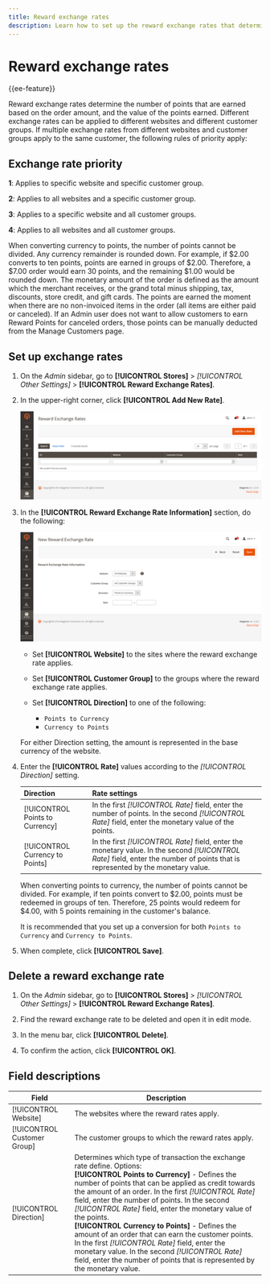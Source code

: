 ```yaml
---
title: Reward exchange rates
description: Learn how to set up the reward exchange rates that determine the number of reward points that are earned.
---
```

# Reward exchange rates

{{ee-feature}}

Reward exchange rates determine the number of points that are earned based on the order amount, and the value of the points earned. Different exchange rates can be applied to different websites and different customer groups. If multiple exchange rates from different websites and customer groups apply to the same customer, the following rules of priority apply:

## Exchange rate priority

**1**: Applies to specific website and specific customer group.

**2**: Applies to all websites and a specific customer group.

**3**: Applies to a specific website and all customer groups.

**4**: Applies to all websites and all customer groups.

When converting currency to points, the number of points cannot be divided. Any currency remainder is rounded down. For example, if $2.00 converts to ten points, points are earned in groups of $2.00. Therefore, a $7.00 order would earn 30 points, and the remaining $1.00 would be rounded down. The monetary amount of the order is defined as the amount which the merchant receives, or the grand total minus shipping, tax, discounts, store credit, and gift cards. The points are earned the moment when there are no non-invoiced items in the order (all items are either paid or canceled). If an Admin user does not want to allow customers to earn Reward Points for canceled orders, those points can be manually deducted from the Manage Customers page.

## Set up exchange rates

1. On the _Admin_ sidebar, go to **[!UICONTROL Stores]** > _[!UICONTROL Other Settings]_ > **[!UICONTROL Reward Exchange Rates]**.

1. In the upper-right corner, click **[!UICONTROL Add New Rate]**.

   ![Reward exchange rates](./assets/reward-exchange-rates.png)<!-- zoom -->

1. In the **[!UICONTROL Reward Exchange Rate Information]** section, do the following:

   ![Reward exchange rates - information](./assets/reward-exchange-rate-new.png)<!-- zoom -->

   - Set **[!UICONTROL Website]** to the sites where the reward exchange rate applies.

   - Set **[!UICONTROL Customer Group]** to the groups where the reward exchange rate applies.

   - Set **[!UICONTROL Direction]** to one of the following:

      - `Points to Currency`
      - `Currency to Points`

    For either Direction setting, the amount is represented in the base currency of the website.

1. Enter the **[!UICONTROL Rate]** values according to the _[!UICONTROL Direction]_ setting.

   |Direction|Rate settings|
   |---------|-------------|
   | [!UICONTROL Points to Currency] | In the first _[!UICONTROL Rate]_ field, enter the number of points. In the second  _[!UICONTROL Rate]_ field, enter the monetary value of the points. |
   | [!UICONTROL Currency to Points] | In the first  _[!UICONTROL Rate]_ field, enter the monetary value. In the second  _[!UICONTROL Rate]_ field, enter the number of points that is represented by the monetary value. |

   When converting points to currency, the number of points cannot be divided. For example, if ten points convert to $2.00, points must be redeemed in groups of ten. Therefore, 25 points would redeem for $4.00, with 5 points remaining in the customer's balance.

   It is recommended that you set up a conversion for both `Points to Currency` and `Currency to Points`.

1. When complete, click **[!UICONTROL Save]**.

## Delete a reward exchange rate

1. On the _Admin_ sidebar, go to **[!UICONTROL Stores]** > _[!UICONTROL Other Settings]_ > **[!UICONTROL Reward Exchange Rates]**.

1. Find the reward exchange rate to be deleted and open it in edit mode.

1. In the menu bar, click **[!UICONTROL Delete]**.

1. To confirm the action, click **[!UICONTROL OK]**.

## Field descriptions

|Field|Description|
|--- |--- |
|[!UICONTROL Website]|The websites where the reward rates apply.|
|[!UICONTROL Customer Group]|The customer groups to which the reward rates apply.|
|[!UICONTROL Direction]|Determines which type of transaction the exchange rate define. Options: <br/>**[!UICONTROL Points to Currency]** - Defines the number of points that can be applied as credit towards the amount of an order. In the first _[!UICONTROL Rate]_ field, enter the number of points. In the second  _[!UICONTROL Rate]_ field, enter the monetary value of the points. <br/>**[!UICONTROL Currency to Points]** - Defines the amount of an order that can earn the customer points. In the first  _[!UICONTROL Rate]_ field, enter the monetary value. In the second  _[!UICONTROL Rate]_ field, enter the number of points that is represented by the monetary value.|
